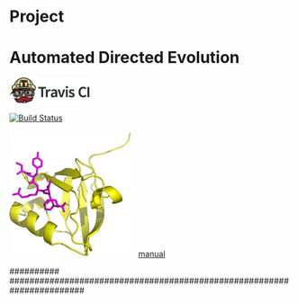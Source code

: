 # Project
# Automated Directed Evolution


[![Travis CI logo](TravisCI.png)](https://travis-ci.org)

[![Build Status](https://travis-ci.org/madhurya333/Project.svg?branch=master)](https://travis-ci.org/madhurya333/Project)

![logo](pdz.jpeg)
[manual](Ex16_Amaury_Madhurya_250118.pptx)


##########
#######################################################################